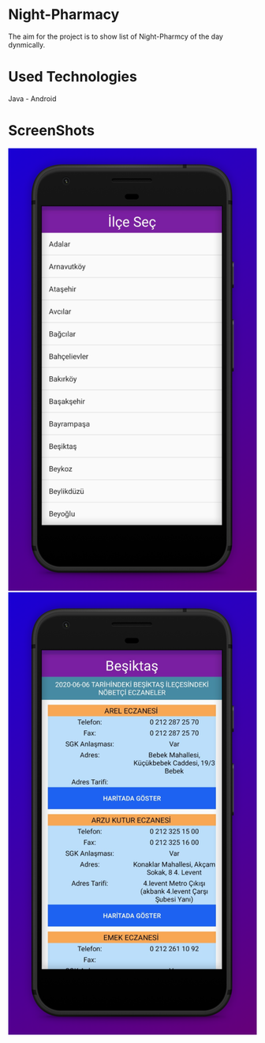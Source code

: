 #  Night-Pharmacy
The aim for the project is to show list of Night-Pharmcy of the day dynmically.

# Used Technologies
Java - Android

# ScreenShots
![SS1](SS1.jpg)
![SS2](SS2.jpg)